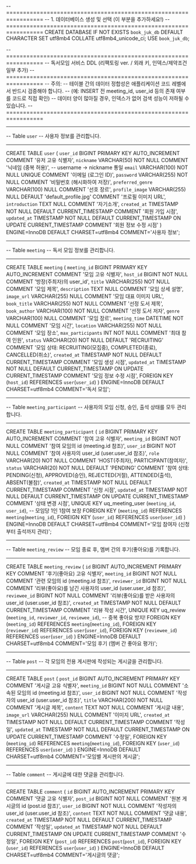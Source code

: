 -- =================================================================
--  1. 데이터베이스 생성 및 선택 (이 부분을 추가하세요!)
-- =================================================================
CREATE DATABASE IF NOT EXISTS `book_juk_db` DEFAULT CHARACTER SET utf8mb4 COLLATE utf8mb4_unicode_ci;
USE `book_juk_db`;

-- =================================================================
--  독서모임 서비스 DDL (리팩토링 ver. / 외래 키, 인덱스/제약조건 일부 추가)
-- =================================================================
-- 주의:
-- 테이블 간의 데이터 정합성은 애플리케이션 코드 레벨에서 반드시 검증해야 합니다.
-- (예: INSERT 전 meeting_id, user_id 등의 존재 여부를 코드로 직접 확인)
-- 데이터 양이 많아질 경우, 인덱스가 없어 검색 성능이 저하될 수 있습니다.
-- =================================================================

-- -----------------------------------------------------
-- Table `user`
-- 사용자 정보를 관리합니다.
-- -----------------------------------------------------
CREATE TABLE `user` (
                        `user_id`        BIGINT PRIMARY KEY AUTO_INCREMENT COMMENT '유저 고유 식별자',
                        `nickname`       VARCHAR(50) NOT NULL COMMENT '닉네임 (중복 허용)',   -- username → nickname 통일
                        `email`          VARCHAR(100) NOT NULL UNIQUE COMMENT '이메일 (로그인 ID)',
                        `password`       VARCHAR(255) NOT NULL COMMENT '비밀번호 (해시화하여 저장)',
                        `preferred_genre` VARCHAR(100) NULL COMMENT '선호 장르',
                        `profile_image`  VARCHAR(255) NULL DEFAULT 'default_profile.jpg' COMMENT '프로필 이미지 URL',
                        `introduction`   TEXT NULL COMMENT '자기소개',
                        `created_at`     TIMESTAMP NOT NULL DEFAULT CURRENT_TIMESTAMP COMMENT '회원 가입 시점',
                        `updated_at`     TIMESTAMP NOT NULL DEFAULT CURRENT_TIMESTAMP ON UPDATE CURRENT_TIMESTAMP COMMENT '회원 정보 수정 시점'
) ENGINE=InnoDB DEFAULT CHARSET=utf8mb4 COMMENT='사용자 정보';

-- -----------------------------------------------------
-- Table `meeting`
-- 독서 모임 정보를 관리합니다.
-- -----------------------------------------------------
CREATE TABLE `meeting` (
                           `meeting_id`       BIGINT PRIMARY KEY AUTO_INCREMENT COMMENT '모임 고유 식별자',
                           `host_id`          BIGINT NOT NULL COMMENT '방장(주최자)의 user_id',
                           `title`            VARCHAR(255) NOT NULL COMMENT '모임 제목',
                           `description`      TEXT NULL COMMENT '모임 상세 설명',
                           `image_url`        VARCHAR(255) NULL COMMENT '모임 대표 이미지 URL',
                           `book_title`       VARCHAR(255) NOT NULL COMMENT '선정 도서 제목',
                           `book_author`      VARCHAR(100) NOT NULL COMMENT '선정 도서 저자',
                           `genre`            VARCHAR(100) NULL COMMENT '모임 장르',
                           `meeting_time`     DATETIME NOT NULL COMMENT '모임 시간',
                           `location`         VARCHAR(255) NOT NULL COMMENT '모임 장소',
                           `max_participants` INT NOT NULL COMMENT '최대 참여 인원',
                           `status`           VARCHAR(20) NOT NULL DEFAULT 'RECRUITING' COMMENT '모임 상태: RECRUITING(모집중), COMPLETED(종료), CANCELLED(취소)',
                           `created_at`       TIMESTAMP NOT NULL DEFAULT CURRENT_TIMESTAMP COMMENT '모임 생성 시점',
                           `updated_at`       TIMESTAMP NOT NULL DEFAULT CURRENT_TIMESTAMP ON UPDATE CURRENT_TIMESTAMP COMMENT '모임 정보 수정 시점',
                           FOREIGN KEY (`host_id`) REFERENCES `user`(`user_id`)
) ENGINE=InnoDB DEFAULT CHARSET=utf8mb4 COMMENT='독서 모임';

-- -----------------------------------------------------
-- Table `meeting_participant`
-- 사용자의 모임 신청, 승인, 출석 상태를 모두 관리합니다.
-- -----------------------------------------------------
CREATE TABLE `meeting_participant` (
                                       `id`         BIGINT PRIMARY KEY AUTO_INCREMENT COMMENT '참여 고유 식별자',
                                       `meeting_id` BIGINT NOT NULL COMMENT '참여 모임의 id (meeting.id 참조)',
                                       `user_id`    BIGINT NOT NULL COMMENT '참여 사용자의 user_id (user.user_id 참조)',
                                       `role`       VARCHAR(20) NOT NULL COMMENT 'HOST(주최자), PARTICIPANT(참여자)',
                                       `status`     VARCHAR(20) NOT NULL DEFAULT 'PENDING' COMMENT '참여 상태: PENDING(신청), APPROVED(승인), REJECTED(거절), ATTENDED(출석), ABSENT(불참)',
                                       `created_at` TIMESTAMP NOT NULL DEFAULT CURRENT_TIMESTAMP COMMENT '신청 시점',
                                       `updated_at` TIMESTAMP NOT NULL DEFAULT CURRENT_TIMESTAMP ON UPDATE CURRENT_TIMESTAMP COMMENT '상태 변경 시점',
                                       UNIQUE KEY uq_meeting_user (`meeting_id`, `user_id`),  -- 모임당 1인 1참여 보장
                                       FOREIGN KEY (`meeting_id`) REFERENCES `meeting`(`meeting_id`),
                                       FOREIGN KEY (`user_id`) REFERENCES `user`(`user_id`)
) ENGINE=InnoDB DEFAULT CHARSET=utf8mb4 COMMENT='모임 참여자 (신청부터 출석까지 관리)';

-- -----------------------------------------------------
-- Table `meeting_review`
-- 모임 종료 후, 멤버 간의 후기(좋아요)를 기록합니다.
-- -----------------------------------------------------
CREATE TABLE `meeting_review` (
    `id`           BIGINT AUTO_INCREMENT PRIMARY KEY COMMENT '후기(좋아요) 고유 식별자',
    `meeting_id`   BIGINT NOT NULL COMMENT '관련 모임의 id (meeting.id 참조)',
    `reviewer_id`  BIGINT NOT NULL COMMENT '리뷰(좋아요)를 남긴 사용자의 user_id (user.user_id 참조)',
    `reviewee_id`  BIGINT NOT NULL COMMENT '리뷰(좋아요)를 받은 사용자의 user_id (user.user_id 참조)',
    `created_at`   TIMESTAMP NOT NULL DEFAULT CURRENT_TIMESTAMP COMMENT '리뷰 작성 시간',
    UNIQUE KEY uq_review (`meeting_id`, `reviewer_id`, `reviewee_id`),  -- 중복 좋아요 방지!
    FOREIGN KEY (`meeting_id`) REFERENCES `meeting`(`meeting_id`),
    FOREIGN KEY (`reviewer_id`) REFERENCES `user`(`user_id`),
    FOREIGN KEY (`reviewee_id`) REFERENCES `user`(`user_id`)
) ENGINE=InnoDB DEFAULT CHARSET=utf8mb4 COMMENT='모임 후기 (멤버 간 좋아요 평가)';

-- -----------------------------------------------------
-- Table `post`
-- 각 모임의 전용 게시판에 작성되는 게시글을 관리합니다.
-- -----------------------------------------------------
CREATE TABLE `post` (
    `post_id`         BIGINT AUTO_INCREMENT PRIMARY KEY COMMENT '게시글 고유 식별자',
    `meeting_id`      BIGINT NOT NULL COMMENT '소속된 모임의 id (meeting.id 참조)',
    `user_id`         BIGINT NOT NULL COMMENT '작성자의 user_id (user.user_id 참조)',
    `title`           VARCHAR(200) NOT NULL COMMENT '게시글 제목',
    `content`         TEXT NOT NULL COMMENT '게시글 내용',
    `image_url`       VARCHAR(255) NULL COMMENT '이미지 URL',
    `created_at`      TIMESTAMP NOT NULL DEFAULT CURRENT_TIMESTAMP COMMENT '작성일',
    `updated_at`      TIMESTAMP NOT NULL DEFAULT CURRENT_TIMESTAMP ON UPDATE CURRENT_TIMESTAMP COMMENT '수정일',
    FOREIGN KEY (`meeting_id`) REFERENCES `meeting`(`meeting_id`),
    FOREIGN KEY (`user_id`) REFERENCES `user`(`user_id`)
) ENGINE=InnoDB DEFAULT CHARSET=utf8mb4 COMMENT='모임별 게시판의 게시글';

-- -----------------------------------------------------
-- Table `comment`
-- 게시글에 대한 댓글을 관리합니다.
-- -----------------------------------------------------
CREATE TABLE `comment` (
    `id`         BIGINT AUTO_INCREMENT PRIMARY KEY COMMENT '댓글 고유 식별자',
    `post_id`    BIGINT NOT NULL COMMENT '원본 게시글의 id (post.id 참조)',
    `user_id`    BIGINT NOT NULL COMMENT '작성자의 user_id (user.user_id 참조)',
    `content`    TEXT NOT NULL COMMENT '댓글 내용',
    `created_at` TIMESTAMP NOT NULL DEFAULT CURRENT_TIMESTAMP COMMENT '작성일',
    `updated_at` TIMESTAMP NOT NULL DEFAULT CURRENT_TIMESTAMP ON UPDATE CURRENT_TIMESTAMP COMMENT '수정일',
    FOREIGN KEY (`post_id`) REFERENCES `post`(`post_id`),
    FOREIGN KEY (`user_id`) REFERENCES `user`(`user_id`)
) ENGINE=InnoDB DEFAULT CHARSET=utf8mb4 COMMENT='게시글의 댓글';
